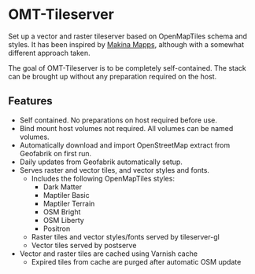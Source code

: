 # OMT-Tileserver

Set up a vector and raster tileserver based on OpenMapTiles schema and styles. It has been inspired by [Makina Mapps](https://github.com/makina-maps/makina-maps), although with a somewhat different approach taken.

The goal of OMT-Tileserver is to be completely self-contained. The stack can be brought up without any preparation required on the host.

## Features
- Self contained. No preparations on host required before use.
- Bind mount host volumes not required. All volumes can be named volumes.
- Automatically download and import OpenStreetMap extract from Geofabrik on first run.
- Daily updates from Geofabrik automatically setup.
- Serves raster and vector tiles, and vector styles and fonts.
    - Includes the following OpenMapTiles styles:
        - Dark Matter
        - Maptiler Basic
        - Maptiler Terrain
        - OSM Bright
        - OSM Liberty
        - Positron
    - Raster tiles and vector styles/fonts served by tileserver-gl
    - Vector tiles served by postserve
- Vector and raster tiles are cached using Varnish cache
    - Expired tiles from cache are purged after automatic OSM update
